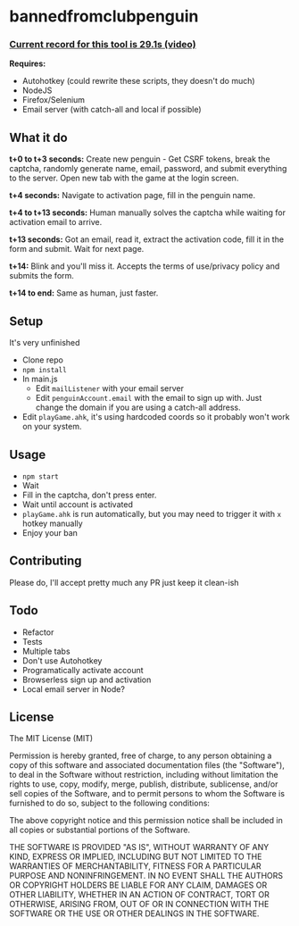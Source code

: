 # bannedfromclubpenguin


### [Current record for this tool is 29.1s (video)](https://www.youtube.com/watch?v=OALbVKuJm60)
**Requires:**

 * Autohotkey (could rewrite these scripts, they doesn't do much)
 * NodeJS
 * Firefox/Selenium
 * Email server (with catch-all and local if possible)

## What it do 
**t+0 to t+3 seconds:**
Create new penguin - Get CSRF tokens, break the captcha, randomly generate name, email, password, and submit everything to the server.
Open new tab with the game at the login screen.

**t+4 seconds:**
Navigate to activation page, fill in the penguin name. 

**t+4 to t+13 seconds:**
Human manually solves the captcha while waiting for activation email to arrive.

**t+13 seconds:**
Got an email, read it, extract the activation code, fill it in the form and submit. Wait for next page.

**t+14:**
Blink and you'll miss it. Accepts the terms of use/privacy policy and submits the form.

**t+14 to end:**
Same as human, just faster.

## Setup
It's very unfinished

 * Clone repo
 * `npm install`
 * In main.js
   * Edit `mailListener` with your email server
   * Edit `penguinAccount.email` with the email to sign up with. Just change the domain if you are using a catch-all address.
 * Edit `playGame.ahk`, it's using hardcoded coords so it probably won't work on your system.

## Usage
 * `npm start`
 * Wait
 * Fill in the captcha, don't press enter.
 * Wait until account is activated
 * `playGame.ahk` is run automatically, but you may need to trigger it with `x` hotkey manually
 * Enjoy your ban

## Contributing
Please do, I'll accept pretty much any PR just keep it clean-ish

## Todo
* Refactor
* Tests
* Multiple tabs
* Don't use Autohotkey
* Programatically activate account
* Browserless sign up and activation
* Local email server in Node?


## License
The MIT License (MIT)

Permission is hereby granted, free of charge, to any person obtaining a copy of this software and associated documentation files (the "Software"), to deal in the Software without restriction, including without limitation the rights to use, copy, modify, merge, publish, distribute, sublicense, and/or sell copies of the Software, and to permit persons to whom the Software is furnished to do so, subject to the following conditions:

The above copyright notice and this permission notice shall be included in all copies or substantial portions of the Software.

THE SOFTWARE IS PROVIDED "AS IS", WITHOUT WARRANTY OF ANY KIND, EXPRESS OR IMPLIED, INCLUDING BUT NOT LIMITED TO THE WARRANTIES OF MERCHANTABILITY, FITNESS FOR A PARTICULAR PURPOSE AND NONINFRINGEMENT. IN NO EVENT SHALL THE AUTHORS OR COPYRIGHT HOLDERS BE LIABLE FOR ANY CLAIM, DAMAGES OR OTHER LIABILITY, WHETHER IN AN ACTION OF CONTRACT, TORT OR OTHERWISE, ARISING FROM, OUT OF OR IN CONNECTION WITH THE SOFTWARE OR THE USE OR OTHER DEALINGS IN THE SOFTWARE.